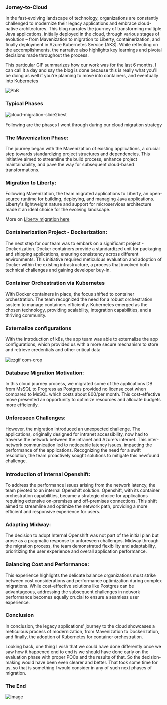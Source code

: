 ### Jorney-to-Cloud

In the fast-evolving landscape of technology, organizations are constantly challenged to modernize their legacy applications and embrace cloud-native architectures. This blog narrates the journey of transforming multiple Java applications, initially deployed in the cloud, through various stages of evolution – from Mavenization to migration to Liberty, containerization, and finally deployment in Azure Kubernetes Service (AKS). While reflecting on the accomplishments, the narrative also highlights key learnings and pivotal decisions made throughout the process.


This particular GIF summarizes how our work was for the last 6 months. I can call it a day and say the blog is done because this is really what you'll be doing as well if you're planning to move into containers, and eventually into Kubernetes

![PbB](https://github.com/mjameer/Jorney-to-Cloud/assets/11364104/ca3c7e1b-a0ae-4048-82b7-541425ff319f)

### Typical Phases 

![cloud-migration-slide2best](https://github.com/user-attachments/assets/05e27295-14d5-42c2-b9e3-dab3e6fdc699)

Following are the phases I went through during our cloud migration strategy 

### The Mavenization Phase:

The journey began with the Mavenization of existing applications, a crucial step towards standardizing project structures and dependencies. This initiative aimed to streamline the build process, enhance project maintainability, and pave the way for subsequent cloud-based transformations.

### Migration to Liberty:

Following Mavenization, the team migrated applications to Liberty, an open-source runtime for building, deploying, and managing Java applications. Liberty's lightweight nature and support for microservices architecture made it an ideal choice for the evolving landscape.

More on [Liberty migration here](https://github.com/mjameer/LibertyMigrationSteps/blob/main/README.md)

### Containerization Project - Dockerization:

The next step for our team was to embark on a significant project - Dockerization. Docker containers provide a standardized unit for packaging and shipping applications, ensuring consistency across different environments. This initiative required meticulous evaluation and adoption of Docker within the existing infrastructure, a process that involved both technical challenges and gaining developer buy-in.

### Container Orchestration via Kubernetes

With Docker containers in place, the focus shifted to container orchestration. The team recognized the need for a robust orchestration system to manage containers efficiently. Kubernetes emerged as the chosen technology, providing scalability, integration capabilities, and a thriving community.

### Externalize configurations

With the introduction of k8s, the app team was able to externalize the app configurations, which provided us with a more secure mechanism to store and retrieve credentials and other critical data

![ezgif com-crop](https://github.com/mjameer/Jorney-to-Cloud/assets/11364104/4ad37867-c4fc-4cd5-88ec-de47a5b7cb14)

### Database Migration Motivation:
In this cloud journey process, we migrated some of the applications DB from MsSQL to Progress as Postgres provided no license cost when compared to MsSQL which costs about 800/per month. This cost-effective move presented an opportunity to optimize resources and allocate budgets more efficiently.

### Unforeseen Challenges:

However, the migration introduced an unexpected challenge. The applications, originally designed for intranet accessibility, now had to traverse the network between the intranet and Azure's internet. This inter-network communication led to noticeable latency issues, impacting the performance of the applications. Recognizing the need for a swift resolution, the team proactively sought solutions to mitigate this newfound challenge.

### Introduction of Internal Openshift:

To address the performance issues arising from the network latency, the team pivoted to an internal Openshift solution. Openshift, with its container orchestration capabilities, became a strategic choice for applications requiring extensive on-premises and off-premises connections. This shift aimed to streamline and optimize the network path, providing a more efficient and responsive experience for users.


### Adapting Midway:

The decision to adopt Internal Openshift was not part of the initial plan but arose as a pragmatic response to unforeseen challenges. Midway through the migration process, the team demonstrated flexibility and adaptability, prioritizing the user experience and overall application performance.

### Balancing Cost and Performance:

This experience highlights the delicate balance organizations must strike between cost considerations and performance optimization during complex migrations. While cost-effective solutions like Postgres can be advantageous, addressing the subsequent challenges in network performance becomes equally crucial to ensure a seamless user experience.

### Conclusion 

In conclusion, the legacy applications' journey to the cloud showcases a meticulous process of modernization, from Mavenization to Dockerization, and finally, the adoption of Kubernetes for container orchestration.

Looking back, one thing I wish that we could have done differently once we saw how it happened end to end is we should have done early on the evaluation phase with proper POCs and the results of that. So the decision-making would have been even clearer and better. That took some time for us, so that is something I would consider in any of such next phases of migration. 

### The End

![image](https://github.com/mjameer/Jorney-to-Cloud/assets/11364104/c2c187dc-0908-4135-b84c-930971048114)



